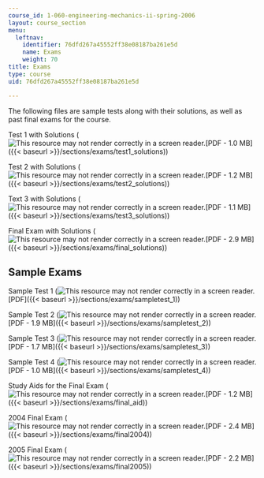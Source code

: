 ```yaml
---
course_id: 1-060-engineering-mechanics-ii-spring-2006
layout: course_section
menu:
  leftnav:
    identifier: 76dfd267a45552ff38e08187ba261e5d
    name: Exams
    weight: 70
title: Exams
type: course
uid: 76dfd267a45552ff38e08187ba261e5d

---
```


The following files are sample tests along with their solutions, as well as past final exams for the course.

Test 1 with Solutions (![This resource may not render correctly in a screen reader.](/images/inacessible.gif)[PDF - 1.0 MB]({{< baseurl >}}/sections/exams/test1_solutions))

Test 2 with Solutions (![This resource may not render correctly in a screen reader.](/images/inacessible.gif)[PDF - 1.2 MB]({{< baseurl >}}/sections/exams/test2_solutions))

Text 3 with Solutions (![This resource may not render correctly in a screen reader.](/images/inacessible.gif)[PDF - 1.1 MB]({{< baseurl >}}/sections/exams/test3_solutions))

Final Exam with Solutions (![This resource may not render correctly in a screen reader.](/images/inacessible.gif)[PDF - 2.9 MB]({{< baseurl >}}/sections/exams/final_solutions))

Sample Exams
------------

Sample Test 1 (![This resource may not render correctly in a screen reader.](/images/inacessible.gif)[PDF]({{< baseurl >}}/sections/exams/sampletest_1))

Sample Test 2 (![This resource may not render correctly in a screen reader.](/images/inacessible.gif)[PDF - 1.9 MB]({{< baseurl >}}/sections/exams/sampletest_2))

Sample Test 3 (![This resource may not render correctly in a screen reader.](/images/inacessible.gif)[PDF - 1.7 MB]({{< baseurl >}}/sections/exams/sampletest_3))

Sample Test 4 (![This resource may not render correctly in a screen reader.](/images/inacessible.gif)[PDF - 1.0 MB]({{< baseurl >}}/sections/exams/sampletest_4))

Study Aids for the Final Exam (![This resource may not render correctly in a screen reader.](/images/inacessible.gif)[PDF - 1.2 MB]({{< baseurl >}}/sections/exams/final_aid))

2004 Final Exam (![This resource may not render correctly in a screen reader.](/images/inacessible.gif)[PDF - 2.4 MB]({{< baseurl >}}/sections/exams/final2004))

2005 Final Exam (![This resource may not render correctly in a screen reader.](/images/inacessible.gif)[PDF - 2.2 MB]({{< baseurl >}}/sections/exams/final2005))